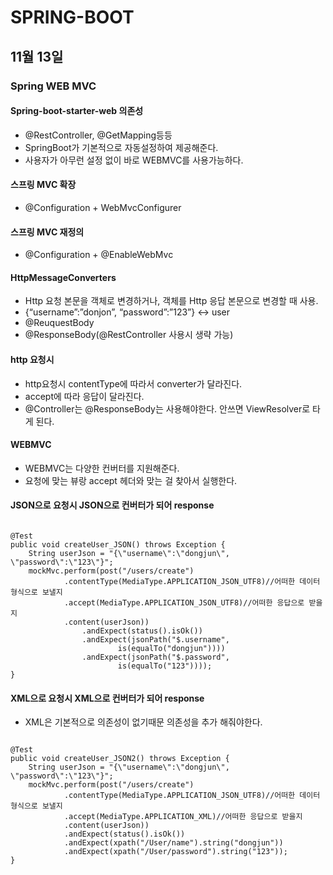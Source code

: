 # SPRING-BOOT

## 11월 13일

### Spring WEB MVC
 
#### Spring-boot-starter-web 의존성
* @RestController, @GetMapping등등
* SpringBoot가 기본적으로 자동설정하여 제공해준다.
* 사용자가 아무런 설정 없이 바로 WEBMVC를 사용가능하다.

#### 스프링 MVC 확장
* @Configuration + WebMvcConfigurer

#### 스프링 MVC 재정의
* @Configuration + @EnableWebMvc

#### HttpMessageConverters
* Http 요청 본문을 객체로 변경하거나, 객체를 Http 응답 본문으로 변경할 때 사용.
* {“username”:”donjon”, “password”:”123”} <-> user
* @ReuquestBody
* @ResponseBody(@RestController 사용시 생략 가능)

#### http 요청시 
* http요청시 contentType에 따라서 converter가 달라진다.
* accept에 따라 응답이 달라진다.
* @Controller는 @ResponseBody는 사용해야한다. 안쓰면 ViewResolver로 타게 된다.

#### WEBMVC
* WEBMVC는 다양한 컨버터를 지원해준다.
* 요청에 맞는 뷰랑 accept 헤더와 맞는 걸 찾아서 실행한다.

#### JSON으로 요청시 JSON으로 컨버터가 되어 response
<pre><code>
@Test
public void createUser_JSON() throws Exception {
    String userJson = "{\"username\":\"dongjun\", \"password\":\"123\"}";
    mockMvc.perform(post("/users/create")
            .contentType(MediaType.APPLICATION_JSON_UTF8)//어떠한 데이터형식으로 보낼지
            .accept(MediaType.APPLICATION_JSON_UTF8)//어떠한 응답으로 받을지
            .content(userJson))
                .andExpect(status().isOk())
                .andExpect(jsonPath("$.username",
                        is(equalTo("dongjun"))))
                .andExpect(jsonPath("$.password",
                        is(equalTo("123"))));
}
</code></pre>

#### XML으로 요청시 XML으로 컨버터가 되어 response
* XML은 기본적으로 의존성이 없기때문 의존성을 추가 해줘야한다.
<pre><code>
@Test
public void createUser_JSON2() throws Exception {
    String userJson = "{\"username\":\"dongjun\", \"password\":\"123\"}";
    mockMvc.perform(post("/users/create")
            .contentType(MediaType.APPLICATION_JSON_UTF8)//어떠한 데이터형식으로 보낼지
            .accept(MediaType.APPLICATION_XML)//어떠한 응답으로 받을지
            .content(userJson))
            .andExpect(status().isOk())
            .andExpect(xpath("/User/name").string("dongjun"))
            .andExpect(xpath("/User/password").string("123"));
}
</code></code>


